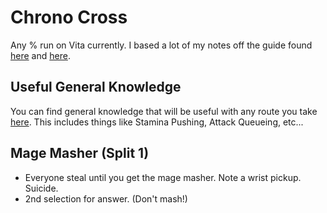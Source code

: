 # Chrono Cross

Any % run on Vita currently. I based a lot of my notes off the guide found
[here][1] and [here][3].

## Useful General Knowledge

You can find general knowledge that will be useful with any route you take
[here][2]. This includes things like Stamina Pushing, Attack Queueing, etc...

## Mage Masher (Split 1)

  * Everyone steal until you get the mage masher. Note a wrist pickup. Suicide.
  * 2nd selection for answer. (Don't mash!)

[1]: https://docs.google.com/document/d/1ZciCKOh_N4B72tVN1JpZqmzniRTtcfrBXuAjzNWJeyE
[2]: ./General_Knowledge.md
[3]: https://www.speedrun.com/chronocross/guide/0g6x9
